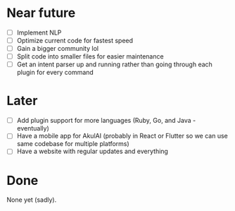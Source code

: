 # Near future
 - [ ] Implement NLP
 - [ ] Optimize current code for fastest speed
 - [ ] Gain a bigger community lol
 - [ ] Split code into smaller files for easier maintenance
 - [ ] Get an intent parser up and running rather than going through each plugin for every command

# Later
 - [ ] Add plugin support for more languages (Ruby, Go, and Java - eventually)
 - [ ] Have a mobile app for AkulAI (probably in React or Flutter so we can use same codebase for multiple platforms)
 - [ ] Have a website with regular updates and everything
 
# Done
None yet (sadly).
